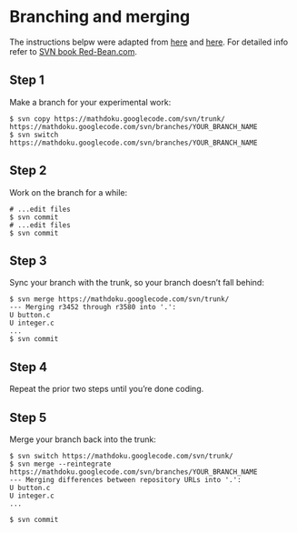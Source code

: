 # Branching and merging #

The instructions belpw were adapted from [here](https://code.google.com/p/thrust/wiki/BranchingAndMerging) and [here](http://blog.red-bean.com/sussman/?p=92). For detailed info refer to [SVN book Red-Bean.com](http://svnbook.red-bean.com/en/1.4/svn.branchmerge.copychanges.html).

## Step 1 ##

Make a branch for your experimental work:

```
$ svn copy https://mathdoku.googlecode.com/svn/trunk/  https://mathdoku.googlecode.com/svn/branches/YOUR_BRANCH_NAME
$ svn switch https://mathdoku.googlecode.com/svn/branches/YOUR_BRANCH_NAME
```

## Step 2 ##

Work on the branch for a while:

```
# ...edit files
$ svn commit
# ...edit files
$ svn commit
```

## Step 3 ##

Sync your branch with the trunk, so your branch doesn’t fall behind:

```
$ svn merge https://mathdoku.googlecode.com/svn/trunk/
--- Merging r3452 through r3580 into '.':
U button.c
U integer.c
...
$ svn commit
```

## Step 4 ##

Repeat the prior two steps until you’re done coding.

## Step 5 ##

Merge your branch back into the trunk:

```
$ svn switch https://mathdoku.googlecode.com/svn/trunk/
$ svn merge --reintegrate https://mathdoku.googlecode.com/svn/branches/YOUR_BRANCH_NAME
--- Merging differences between repository URLs into '.':
U button.c
U integer.c
...

$ svn commit
```